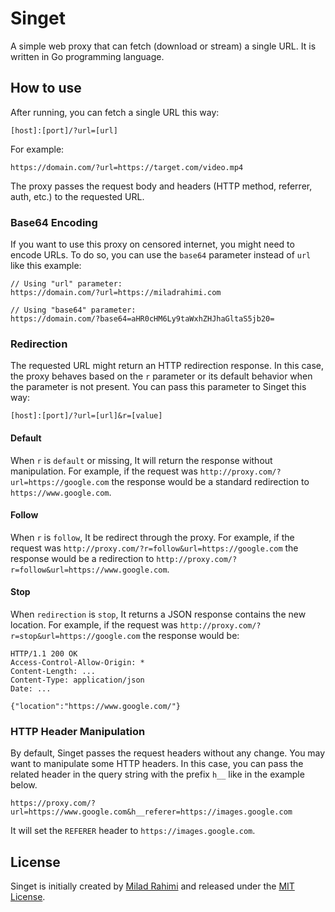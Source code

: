 # Singet

A simple web proxy that can fetch (download or stream) a single URL.
It is written in Go programming language.

## How to use

After running, you can fetch a single URL this way:

```
[host]:[port]/?url=[url]
```

For example:

```
https://domain.com/?url=https://target.com/video.mp4
```

The proxy passes the request body and headers (HTTP method, referrer, auth, etc.) to the requested URL.

### Base64 Encoding

If you want to use this proxy on censored internet, you might need to encode URLs.
To do so, you can use the `base64` parameter instead of `url` like this example:

```
// Using "url" parameter:
https://domain.com/?url=https://miladrahimi.com

// Using "base64" parameter:
https://domain.com/?base64=aHR0cHM6Ly9taWxhZHJhaGltaS5jb20=
```

### Redirection

The requested URL might return an HTTP redirection response.
In this case, the proxy behaves based on the `r` parameter or its default behavior when the parameter is not present.
You can pass this parameter to Singet this way:

```
[host]:[port]/?url=[url]&r=[value]
```

#### Default

When `r` is `default` or missing, It will return the response without manipulation.
For example, if the request was `http://proxy.com/?url=https://google.com` the response would be a standard redirection
to `https://www.google.com`.

#### Follow

When `r` is `follow`, It be redirect through the proxy.
For example, if the request was `http://proxy.com/?r=follow&url=https://google.com` the response would be a
redirection to `http://proxy.com/?r=follow&url=https://www.google.com`.

#### Stop

When `redirection` is `stop`, It returns a JSON response contains the new location.
For example, if the request was `http://proxy.com/?r=stop&url=https://google.com` the response would be:

```
HTTP/1.1 200 OK
Access-Control-Allow-Origin: *
Content-Length: ...
Content-Type: application/json
Date: ...

{"location":"https://www.google.com/"}
```

### HTTP Header Manipulation

By default, Singet passes the request headers without any change.
You may want to manipulate some HTTP headers.
In this case, you can pass the related header in the query string with the prefix `h__` like in the example below.

```
https://proxy.com/?url=https://www.google.com&h__referer=https://images.google.com
```

It will set the `REFERER` header to `https://images.google.com`.

## License
Singet is initially created by [Milad Rahimi](http://miladrahimi.com)
and released under the [MIT License](http://opensource.org/licenses/mit-license.php).
